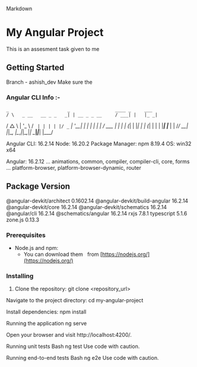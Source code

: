 Markdown
# My Angular Project

This is an assesment task given to me

## Getting Started

Branch - ashish_dev
Make sure the 

### Angular CLI Info :-

    _                      _                 ____ _     ___
    / \   _ __   __ _ _   _| | __ _ _ __     / ___| |   |_ _|
   / △ \ | '_ \ / _` | | | | |/ _` | '__|   | |   | |    | |
  / ___ \| | | | (_| | |_| | | (_| | |      | |___| |___ | |
 /_/   \_\_| |_|\__, |\__,_|_|\__,_|_|       \____|_____|___|
                |___/
    

Angular CLI: 16.2.14
Node: 16.20.2
Package Manager: npm 8.19.4
OS: win32 x64

Angular: 16.2.12
... animations, common, compiler, compiler-cli, core, forms
... platform-browser, platform-browser-dynamic, router

Package                         Version
---------------------------------------------------------
@angular-devkit/architect       0.1602.14
@angular-devkit/build-angular   16.2.14
@angular-devkit/core            16.2.14
@angular-devkit/schematics      16.2.14
@angular/cli                    16.2.14
@schematics/angular             16.2.14
rxjs                            7.8.1
typescript                      5.1.6
zone.js                         0.13.3


### Prerequisites

* Node.js and npm: 
  * You can download them   
 from [https://nodejs.org/](https://nodejs.org/)

### Installing

1. Clone the repository:
   git clone <repository_url>

Navigate to the project directory:
cd my-angular-project


Install dependencies:
npm install

Running the application
ng serve

Open your browser and visit http://localhost:4200/.

Running unit tests
Bash
ng test
Use code with caution.

Running end-to-end tests
Bash
ng e2e
Use code with caution.

